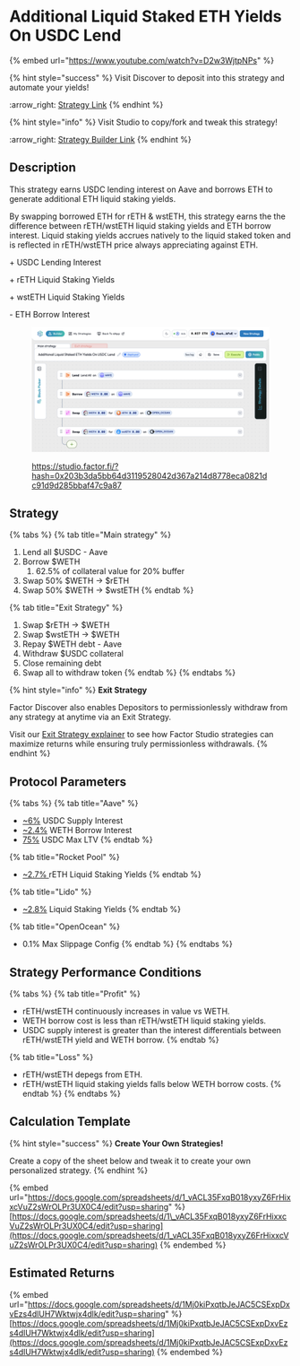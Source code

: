 # Additional Liquid Staked ETH Yields On USDC Lend

{% embed url="https://www.youtube.com/watch?v=D2w3WjtpNPs" %}

{% hint style="success" %}
Visit Discover to deposit into this strategy and automate your yields!

:arrow\_right: [Strategy Link](https://pro.factor.fi/strategies/0xfe67342abc06e69b4d319ef6b298b135cff596cc)
{% endhint %}

{% hint style="info" %}
Visit Studio to copy/fork and tweak this strategy!

:arrow\_right: [Strategy Builder Link](https://studio.factor.fi/?hash=0x203b3da5bb64d3119528042d367a214d8778eca0821dc91d9d285bbaf47c9a87)
{% endhint %}

## Description

This strategy earns USDC lending interest on Aave and borrows ETH to generate additional ETH liquid staking yields.

By swapping borrowed ETH for rETH & wstETH, this strategy earns the the difference between rETH/wstETH liquid staking yields and ETH borrow interest. Liquid staking yields accrues natively to the liquid staked token and is reflected in rETH/wstETH price always appreciating against ETH.

\+ USDC Lending Interest

\+ rETH Liquid Staking Yields

\+ wstETH Liquid Staking Yields

\- ETH Borrow Interest

<figure><img src="../../../.gitbook/assets/image (2) (1).png" alt=""><figcaption><p><a href="https://studio.factor.fi/?hash=0x203b3da5bb64d3119528042d367a214d8778eca0821dc91d9d285bbaf47c9a87">https://studio.factor.fi/?hash=0x203b3da5bb64d3119528042d367a214d8778eca0821dc91d9d285bbaf47c9a87</a></p></figcaption></figure>

## Strategy

{% tabs %}
{% tab title="Main strategy" %}
1. Lend all $USDC - Aave
2. Borrow $WETH
   1. 62.5% of collateral value for 20% buffer
3. Swap 50% $WETH → $rETH
4. Swap 50% $WETH → $wstETH
{% endtab %}

{% tab title="Exit Strategy" %}
1. Swap $rETH → $WETH
2. Swap $wstETH → $WETH
3. Repay $WETH debt - Aave
4. Withdraw $USDC collateral
5. Close remaining debt
6. Swap all to withdraw token
{% endtab %}
{% endtabs %}

{% hint style="info" %}
**Exit Strategy**

Factor Discover also enables Depositors to permissionlessly withdraw from any strategy at anytime via an Exit Strategy.

Visit our [Exit Strategy explainer](../../../factor-studio/studio-pro/exit-strategy.md) to see how Factor Studio strategies can maximize returns while ensuring truly permissionless withdrawals.
{% endhint %}

## Protocol Parameters

{% tabs %}
{% tab title="Aave" %}
* [\~6%](https://app.aave.com/reserve-overview/?underlyingAsset=0xaf88d065e77c8cc2239327c5edb3a432268e5831\&marketName=proto_arbitrum_v3) USDC Supply Interest
* [\~2.4%](https://app.aave.com/reserve-overview/?underlyingAsset=0x82af49447d8a07e3bd95bd0d56f35241523fbab1\&marketName=proto_arbitrum_v3) WETH Borrow Interest
* [75%](https://app.aave.com/reserve-overview/?underlyingAsset=0xaf88d065e77c8cc2239327c5edb3a432268e5831\&marketName=proto_arbitrum_v3) USDC Max LTV
{% endtab %}

{% tab title="Rocket Pool" %}
* [\~2.7% ](https://rocketpool.net/)rETH Liquid Staking Yields
{% endtab %}

{% tab title="Lido" %}
* [\~2.8%](https://lido.fi/) Liquid Staking Yields
{% endtab %}

{% tab title="OpenOcean" %}
* 0.1% Max Slippage Config
{% endtab %}
{% endtabs %}

## Strategy Performance Conditions

{% tabs %}
{% tab title="Profit" %}
* rETH/wstETH continuously increases in value vs WETH.
* WETH borrow cost is less than rETH/wstETH liquid staking yields.
* USDC supply interest is greater than the interest differentials between rETH/wstETH yield and WETH borrow.
{% endtab %}

{% tab title="Loss" %}
* rETH/wstETH depegs from ETH.
* rETH/wstETH liquid staking yields falls below WETH borrow costs.
{% endtab %}
{% endtabs %}

## Calculation Template

{% hint style="success" %}
**Create Your Own Strategies!**

Create a copy of the sheet below and tweak it to create your own personalized strategy.
{% endhint %}

{% embed url="https://docs.google.com/spreadsheets/d/1_vACL35FxqB018yxyZ6FrHixxcVuZ2sWrOLPr3UX0C4/edit?usp=sharing" %}
[https://docs.google.com/spreadsheets/d/1\_vACL35FxqB018yxyZ6FrHixxcVuZ2sWrOLPr3UX0C4/edit?usp=sharing](https://docs.google.com/spreadsheets/d/1_vACL35FxqB018yxyZ6FrHixxcVuZ2sWrOLPr3UX0C4/edit?usp=sharing)
{% endembed %}

## Estimated Returns

{% embed url="https://docs.google.com/spreadsheets/d/1Mj0kiPxqtbJeJAC5CSExpDxvEzs4dlUH7Wktwjx4dlk/edit?usp=sharing" %}
[https://docs.google.com/spreadsheets/d/1Mj0kiPxqtbJeJAC5CSExpDxvEzs4dlUH7Wktwjx4dlk/edit?usp=sharing](https://docs.google.com/spreadsheets/d/1Mj0kiPxqtbJeJAC5CSExpDxvEzs4dlUH7Wktwjx4dlk/edit?usp=sharing)
{% endembed %}
